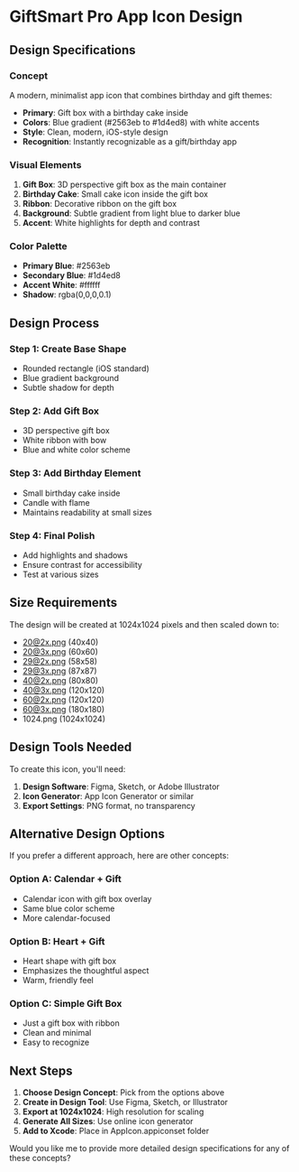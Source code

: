 # GiftSmart Pro App Icon Design

## Design Specifications

### Concept
A modern, minimalist app icon that combines birthday and gift themes:
- **Primary**: Gift box with a birthday cake inside
- **Colors**: Blue gradient (#2563eb to #1d4ed8) with white accents
- **Style**: Clean, modern, iOS-style design
- **Recognition**: Instantly recognizable as a gift/birthday app

### Visual Elements
1. **Gift Box**: 3D perspective gift box as the main container
2. **Birthday Cake**: Small cake icon inside the gift box
3. **Ribbon**: Decorative ribbon on the gift box
4. **Background**: Subtle gradient from light blue to darker blue
5. **Accent**: White highlights for depth and contrast

### Color Palette
- **Primary Blue**: #2563eb
- **Secondary Blue**: #1d4ed8
- **Accent White**: #ffffff
- **Shadow**: rgba(0,0,0,0.1)

## Design Process

### Step 1: Create Base Shape
- Rounded rectangle (iOS standard)
- Blue gradient background
- Subtle shadow for depth

### Step 2: Add Gift Box
- 3D perspective gift box
- White ribbon with bow
- Blue and white color scheme

### Step 3: Add Birthday Element
- Small birthday cake inside
- Candle with flame
- Maintains readability at small sizes

### Step 4: Final Polish
- Add highlights and shadows
- Ensure contrast for accessibility
- Test at various sizes

## Size Requirements

The design will be created at 1024x1024 pixels and then scaled down to:
- 20@2x.png (40x40)
- 20@3x.png (60x60)
- 29@2x.png (58x58)
- 29@3x.png (87x87)
- 40@2x.png (80x80)
- 40@3x.png (120x120)
- 60@2x.png (120x120)
- 60@3x.png (180x180)
- 1024.png (1024x1024)

## Design Tools Needed

To create this icon, you'll need:
1. **Design Software**: Figma, Sketch, or Adobe Illustrator
2. **Icon Generator**: App Icon Generator or similar
3. **Export Settings**: PNG format, no transparency

## Alternative Design Options

If you prefer a different approach, here are other concepts:

### Option A: Calendar + Gift
- Calendar icon with gift box overlay
- Same blue color scheme
- More calendar-focused

### Option B: Heart + Gift
- Heart shape with gift box
- Emphasizes the thoughtful aspect
- Warm, friendly feel

### Option C: Simple Gift Box
- Just a gift box with ribbon
- Clean and minimal
- Easy to recognize

## Next Steps

1. **Choose Design Concept**: Pick from the options above
2. **Create in Design Tool**: Use Figma, Sketch, or Illustrator
3. **Export at 1024x1024**: High resolution for scaling
4. **Generate All Sizes**: Use online icon generator
5. **Add to Xcode**: Place in AppIcon.appiconset folder

Would you like me to provide more detailed design specifications for any of these concepts?

